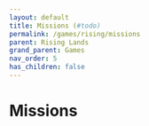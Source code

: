 ```yaml
---
layout: default
title: Missions (#todo)
permalink: /games/rising/missions
parent: Rising Lands
grand_parent: Games
nav_order: 5
has_children: false
---
```


# Missions
